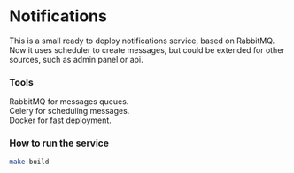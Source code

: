 # Notifications

This is a small ready to deploy notifications service, based on RabbitMQ. Now it uses scheduler to create messages, but could be extended for other sources, such as admin panel or api.

### Tools

RabbitMQ for messages queues. \
Celery for scheduling messages. \
Docker for fast deployment.

### How to run the service

```bash 
make build
```
